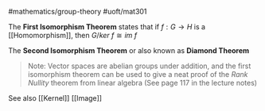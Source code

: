 #mathematics/group-theory #uoft/mat301 

The **First Isomorphism Theorem** states that if $f:G\to H$ is a [[Homomorphism]], then $G /ker \ f \cong im \ f$

The **Second Isomorphism Theorem** or also known as **Diamond Theorem**

> Note:
> 	Vector spaces are abelian groups under addition, and the first isomorphism theorem can be used to give a neat proof of the *Rank Nullity* theorem from linear algebra 
> 	(See page 117 in the lecture notes)

See also
	[[Kernel]]
	[[Image]]